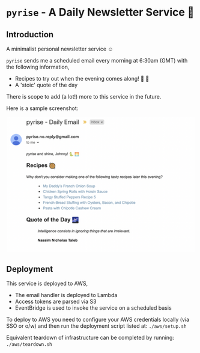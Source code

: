 # `pyrise` - A Daily Newsletter Service :sunrise:

## Introduction

A minimalist personal newsletter service :relaxed:

`pyrise` sends me a scheduled email every morning at 6:30am (GMT) with the following information,

- Recipes to try out when the evening comes along! :bento: :pizza:
- A 'stoic' quote of the day

There is scope to add (a lot!) more to this service in the future.

Here is a sample screenshot:

<p align="center">
    <img src="docs/email-sample.png" alt="drawing" width="500"/>
</p>

## Deployment

This service is deployed to AWS,

* The email handler is deployed to Lambda
* Access tokens are parsed via S3
* EventBridge is used to invoke the service on a scheduled basis

To deploy to AWS you need to configure your AWS credentials locally (via SSO or o/w) and then 
run the deployment script listed at: `./aws/setup.sh`

Equivalent teardown of infrastructure can be completed by running: `./aws/teardown.sh`
